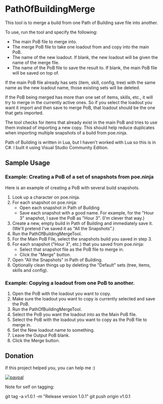 # PathOfBuildingMerge

This tool is to merge a build from one Path of Building save file into
another.

To use, run the tool and specify the following:

- The main PoB file to merge into.
- The merge PoB file to take one loadout from and copy into the main PoB.
- The name of the new loadout. If blank, the new loadout will be given the name of the merge file.
- The name of the PoB file to save the result to. If blank, the main PoB file will be saved on top of.

If the main PoB file already has sets (item, skill, config, tree) with
the same name as the new loadout name, those existing sets will be
deleted.

If the PoB being merged has more than one set of items, skills, etc.,
it will try to merge in the currently active ones. So if you select
the loadout you want it import and then save to merge PoB, that
loadout should be the one that gets imported.

The tool checks for items that already exist in the main PoB and tries
to use them instead of importing a new copy. This should help reduce
duplicates when importing multiple snapshots of a build from
poe.ninja.

Path of Building is written in Lua, but I haven't worked with Lua so
this is in C#. I built it using Visual Studio Community Edition.

## Sample Usage

### Example: Creating a PoB of a set of snapshots from poe.ninja

Here is an example of creating a PoB with several build snapshots.

1. Look up a character on poe.ninja.
2. For each snapshot on poe.ninja:
    - Open each snapshot in Path of Building
    - Save each snapshot with a good name. For example, for the "Hour 3" snapshot, I save the PoB as "Hour 3". (I'm clever that way.)
3. Create a new, empty build in Path of Building and immediately save it. (We'll pretend I've saved it as "All the Snapshots".)
4. Run the PathOfBuildingMergeTool.
5. For the Main PoB File, select the snapshots build you saved in step 3.
6. For each snapshot ("Hour 3", etc.) that you saved from poe.ninja:
    - Select that snapshot file as the PoB file to merge in.
    - Click the "Merge" button.
7. Open "All the Snapshots" in Path of Building.
8. Optionally clean things up by deleting the "Default" sets (tree, items, skills and config).

### Example: Copying a loadout from one PoB to another.

1. Open the PoB with the loadout you want to copy.
2. Make sure the loadout you want to copy is currently selected and save the PoB.
3. Run the PathOfBuildingMergeTool.
4. Select the PoB you want the loadout into as the Main PoB file.
5. Select the PoB with the loadout you want to copy as the PoB file to merge in.
6. Set the New loadout name to something.
7. Leave the Output PoB blank.
8. Click the Merge button.

## Donation

If this project helped you, you can help me :) 

[![paypal](https://www.paypalobjects.com/en_US/i/btn/btn_donate_SM.gif)](https://www.paypal.com/cgi-bin/webscr?cmd=_donations&business=XE5JR3FR458ZE&currency_code=USD)


Note for self on tagging:

git tag -a v1.0.1 -m "Release version 1.0.1"
git push origin v1.0.1